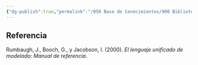 ```yaml
---
{"dg-publish":true,"permalink":"/050 Base de Conocimientos/900 Biblioteca/Zk Lit (Rumbaugh et al.,2000) Lenguaje Unificado de Modelado. Manual de Referencia/","tags":["UML","libro","ingenieríaDelSoftware"]}
---
```


## Referencia
Rumbaugh, J., Booch, G., y Jacobson, I. (2000). _El lenguaje unificado de modelado: Manual de referencia_.
